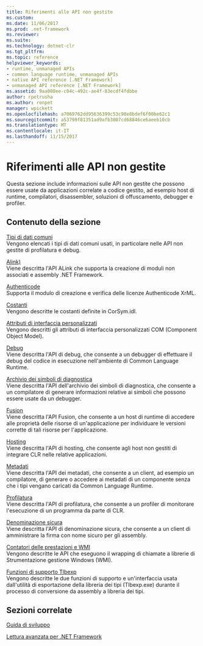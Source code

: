 ```yaml
---
title: Riferimenti alle API non gestite
ms.custom: 
ms.date: 11/06/2017
ms.prod: .net-framework
ms.reviewer: 
ms.suite: 
ms.technology: dotnet-clr
ms.tgt_pltfrm: 
ms.topic: reference
helpviewer_keywords:
- runtime, unmanaged APIs
- common language runtime, unmanaged APIs
- native API reference [.NET Framework]
- unmanaged API reference [.NET Framework]
ms.assetid: 9aa000ee-c04c-492c-ae4f-83ecdf4fdbbe
author: rpetrusha
ms.author: ronpet
manager: wpickett
ms.openlocfilehash: a7069762dd95636399c53c98e8bdef6f00be62c1
ms.sourcegitcommit: a53799f81351ad9afb3007cd68846ce6aeeb10cb
ms.translationtype: MT
ms.contentlocale: it-IT
ms.lasthandoff: 11/15/2017
---
```

# <a name="unmanaged-api-reference"></a>Riferimenti alle API non gestite
Questa sezione include informazioni sulle API non gestite che possono essere usate da applicazioni correlate a codice gestito, ad esempio host di runtime, compilatori, disassembler, soluzioni di offuscamento, debugger e profiler.  
  
## <a name="in-this-section"></a>Contenuto della sezione  
 [Tipi di dati comuni](../../../docs/framework/unmanaged-api/common-data-types-unmanaged-api-reference.md)  
 Vengono elencati i tipi di dati comuni usati, in particolare nelle API non gestite di profilatura e debug.  
  
 [Alink)](../../../docs/framework/unmanaged-api/alink/index.md)  
 Viene descritta l'API ALink che supporta la creazione di moduli non associati e assembly .NET Framework.  
  
 [Authenticode](../../../docs/framework/unmanaged-api/authenticode/index.md)  
 Supporta il modulo di creazione e verifica delle licenze Authenticode XrML.  
  
 [Costanti](../../../docs/framework/unmanaged-api/constants-unmanaged-api-reference.md)  
 Vengono descritte le costanti definite in CorSym.idl.  
  
 [Attributi di interfaccia personalizzati](http://msdn.microsoft.com/en-us/940952f9-46ad-4a1a-920f-118dc0bdcd9f)  
 Vengono descritti gli attributi di interfaccia personalizzati COM (Component Object Model).  
  
 [Debug](../../../docs/framework/unmanaged-api/debugging/index.md)  
 Viene descritta l'API di debug, che consente a un debugger di effettuare il debug del codice in esecuzione nell'ambiente di Common Language Runtime.  
  
 [Archivio dei simboli di diagnostica](../../../docs/framework/unmanaged-api/diagnostics/index.md)  
 Viene descritta l'API dell'archivio dei simboli di diagnostica, che consente a un compilatore di generare informazioni relative ai simboli che possono essere usate da un debugger.  
  
 [Fusion](../../../docs/framework/unmanaged-api/fusion/index.md)  
 Viene descritta l'API Fusion, che consente a un host di runtime di accedere alle proprietà delle risorse di un'applicazione per individuare le versioni corrette di tali risorse per l'applicazione.  
  
 [Hosting](../../../docs/framework/unmanaged-api/hosting/index.md)  
 Viene descritta l'API di hosting, che consente agli host non gestiti di integrare CLR nelle relative applicazioni.  
  
 [Metadati](../../../docs/framework/unmanaged-api/metadata/index.md)  
 Viene descritta l'API dei metadati, che consente a un client, ad esempio un compilatore, di generare o accedere ai metadati di un componente senza che i tipi vengano caricati da Common Language Runtime.  
  
 [Profilatura](../../../docs/framework/unmanaged-api/profiling/index.md)  
 Viene descritta l'API di profilatura, che consente a un profiler di monitorare l'esecuzione di un programma da parte di CLR.  
  
 [Denominazione sicura](../../../docs/framework/unmanaged-api/strong-naming/index.md)  
 Viene descritta l'API di denominazione sicura, che consente a un client di amministrare la firma con nome sicuro per gli assembly.  

 [Contatori delle prestazioni e WMI](wmi/index.md)  
 Vengono descritte le API che eseguono il wrapping di chiamate a librerie di Strumentazione gestione Windows (WMI).
  
 [Funzioni di supporto Tlbexp](../../../docs/framework/unmanaged-api/tlbexp/index.md)  
 Vengono descritte le due funzioni di supporto e un'interfaccia usata dall'utilità di esportazione della libreria dei tipi (Tlbexp.exe) durante il processo di conversione da assembly a libreria dei tipi.  
  
## <a name="related-sections"></a>Sezioni correlate  
 [Guida di sviluppo](../../../docs/framework/development-guide.md)  
  
 [Lettura avanzata per .NET Framework](http://msdn.microsoft.com/en-us/faae8083-fecb-4514-b133-b0a5a32a7c3c)
